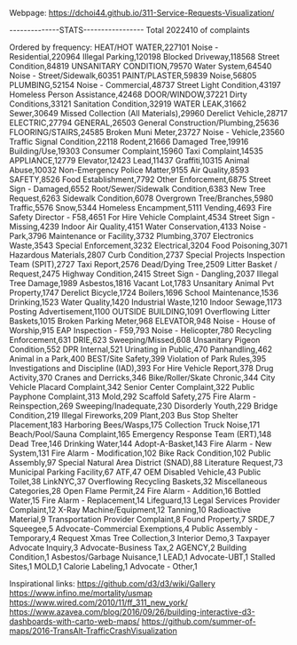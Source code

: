 
Webpage: https://dchoi44.github.io/311-Service-Requests-Visualization/

--------------STATS-----------------
Total 2022410 of complaints

Ordered by frequency:
HEAT/HOT WATER,227101
Noise - Residential,220964
Illegal Parking,120198
Blocked Driveway,118568
Street Condition,84819
UNSANITARY CONDITION,79570
Water System,64540
Noise - Street/Sidewalk,60351
PAINT/PLASTER,59839
Noise,56805
PLUMBING,52154
Noise - Commercial,48737
Street Light Condition,43197
Homeless Person Assistance,42468
DOOR/WINDOW,37221
Dirty Conditions,33121
Sanitation Condition,32919
WATER LEAK,31662
Sewer,30649
Missed Collection (All Materials),29960
Derelict Vehicle,28717
ELECTRIC,27794
GENERAL,26503
General Construction/Plumbing,25636
FLOORING/STAIRS,24585
Broken Muni Meter,23727
Noise - Vehicle,23560
Traffic Signal Condition,22118
Rodent,21666
Damaged Tree,19916
Building/Use,19303
Consumer Complaint,15960
Taxi Complaint,14535
APPLIANCE,12779
Elevator,12423
Lead,11437
Graffiti,10315
Animal Abuse,10032
Non-Emergency Police Matter,9155
Air Quality,8593
SAFETY,8526
Food Establishment,7792
Other Enforcement,6875
Street Sign - Damaged,6552
Root/Sewer/Sidewalk Condition,6383
New Tree Request,6263
Sidewalk Condition,6078
Overgrown Tree/Branches,5980
Traffic,5576
Snow,5344
Homeless Encampment,5111
Vending,4693
Fire Safety Director - F58,4651
For Hire Vehicle Complaint,4534
Street Sign - Missing,4239
Indoor Air Quality,4151
Water Conservation,4133
Noise - Park,3796
Maintenance or Facility,3732
Plumbing,3707
Electronics Waste,3543
Special Enforcement,3232
Electrical,3204
Food Poisoning,3071
Hazardous Materials,2807
Curb Condition,2737
Special Projects Inspection Team (SPIT),2727
Taxi Report,2576
Dead/Dying Tree,2509
Litter Basket / Request,2475
Highway Condition,2415
Street Sign - Dangling,2037
Illegal Tree Damage,1989
Asbestos,1816
Vacant Lot,1783
Unsanitary Animal Pvt Property,1747
Derelict Bicycle,1724
Boilers,1696
School Maintenance,1536
Drinking,1523
Water Quality,1420
Industrial Waste,1210
Indoor Sewage,1173
Posting Advertisement,1100
OUTSIDE BUILDING,1091
Overflowing Litter Baskets,1015
Broken Parking Meter,968
ELEVATOR,948
Noise - House of Worship,915
EAP Inspection - F59,793
Noise - Helicopter,780
Recycling Enforcement,631
DRIE,623
Sweeping/Missed,608
Unsanitary Pigeon Condition,552
DPR Internal,521
Urinating in Public,470
Panhandling,462
Animal in a Park,400
BEST/Site Safety,399
Violation of Park Rules,395
Investigations and Discipline (IAD),393
For Hire Vehicle Report,378
Drug Activity,370
Cranes and Derricks,346
Bike/Roller/Skate Chronic,344
City Vehicle Placard Complaint,342
Senior Center Complaint,322
Public Payphone Complaint,313
Mold,292
Scaffold Safety,275
Fire Alarm - Reinspection,269
Sweeping/Inadequate,230
Disorderly Youth,229
Bridge Condition,219
Illegal Fireworks,209
Plant,203
Bus Stop Shelter Placement,183
Harboring Bees/Wasps,175
Collection Truck Noise,171
Beach/Pool/Sauna Complaint,165
Emergency Response Team (ERT),148
Dead Tree,146
Drinking Water,144
Adopt-A-Basket,143
Fire Alarm - New System,131
Fire Alarm - Modification,102
Bike Rack Condition,102
Public Assembly,97
Special Natural Area District (SNAD),88
Literature Request,73
Municipal Parking Facility,67
ATF,47
OEM Disabled Vehicle,43
Public Toilet,38
LinkNYC,37
Overflowing Recycling Baskets,32
Miscellaneous Categories,28
Open Flame Permit,24
Fire Alarm - Addition,16
Bottled Water,15
Fire Alarm - Replacement,14
Lifeguard,13
Legal Services Provider Complaint,12
X-Ray Machine/Equipment,12
Tanning,10
Radioactive Material,9
Transportation Provider Complaint,8
Found Property,7
SRDE,7
Squeegee,5
Advocate-Commercial Exemptions,4
Public Assembly - Temporary,4
Request Xmas Tree Collection,3
Interior Demo,3
Taxpayer Advocate Inquiry,3
Advocate-Business Tax,2
AGENCY,2
Building Condition,1
Asbestos/Garbage Nuisance,1
LEAD,1
Advocate-UBT,1
Stalled Sites,1
MOLD,1
Calorie Labeling,1
Advocate - Other,1


Inspirational links:
https://github.com/d3/d3/wiki/Gallery
https://www.infino.me/mortality/usmap
https://www.wired.com/2010/11/ff_311_new_york/
https://www.azavea.com/blog/2016/09/26/building-interactive-d3-dashboards-with-carto-web-maps/
https://github.com/summer-of-maps/2016-TransAlt-TrafficCrashVisualization
